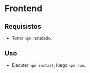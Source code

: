 # Frontend

## Requisistos

- Tener `npm` instalado.

## Uso

- Ejecuter `npm install`, luego `npm run`.
